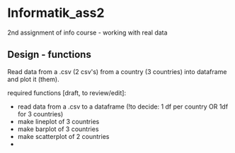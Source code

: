 # Informatik_ass2
2nd assignment of info course - working with real data

## Design - functions
Read data from a .csv (2 csv's) from a country (3 countries) into dataframe and plot it (them).

required functions [draft, to review/edit]:
- read data from a .csv to a dataframe (!to decide: 1 df per country OR 1df for 3 countries)
- make lineplot of 3 countries
- make barplot of 3 countries
- make scatterplot of 2 countries
- 
